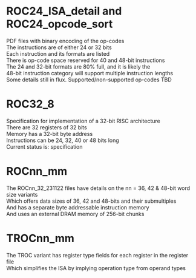 # ROC24_ISA_detail and ROC24_opcode_sort  
PDF files with binary encoding of the op-codes  
The instructions are of either 24 or 32 bits  
Each instruction and its formats are listed  
There is op-code space reserved for 40 and 48-bit instructions  
The 24 and 32-bit formats are 80% full, and it is likely the  
48-bit instruction category will support multiple instruction lengths  
Some details still in flux.  Supported/non-supported op-codes TBD  
# ROC32_8  
Specification for implementation of a 32-bit RISC architecture  
There are 32 registers of 32 bits  
Memory has a 32-bit byte address  
Instructions can be 24, 32, 40 or 48 bits long  
Current status is: specification  
# ROCnn_mm  
The ROCnn_32_231122 files have details on the nn = 36, 42 & 48-bit word size variants  
Which offers data sizes of 36, 42 and 48-bits and their submultiples  
And has a separate byte addressable instruction memory  
And uses an external DRAM memory of 256-bit chunks  
# TROCnn_mm  
The TROC variant has register type fields for each register in the register file  
Which simplifies the ISA by implying operation type from operand types  
